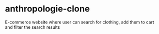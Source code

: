 # anthropologie-clone
E-commerce website where user can search for clothing, add them to cart and filter the search results 
